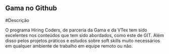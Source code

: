 ## Gama no Github
#Descrição

O programa Hiring Coders, de parceria da Gama e da VTex tem sido excelentes nos conteúdos que tem sido abordados, como este de GIT. Além disso pelos projetos práticos e estudos sobre soft skills muito necessários em qualquer ambiente de trabalho em equipe remoto ou não.